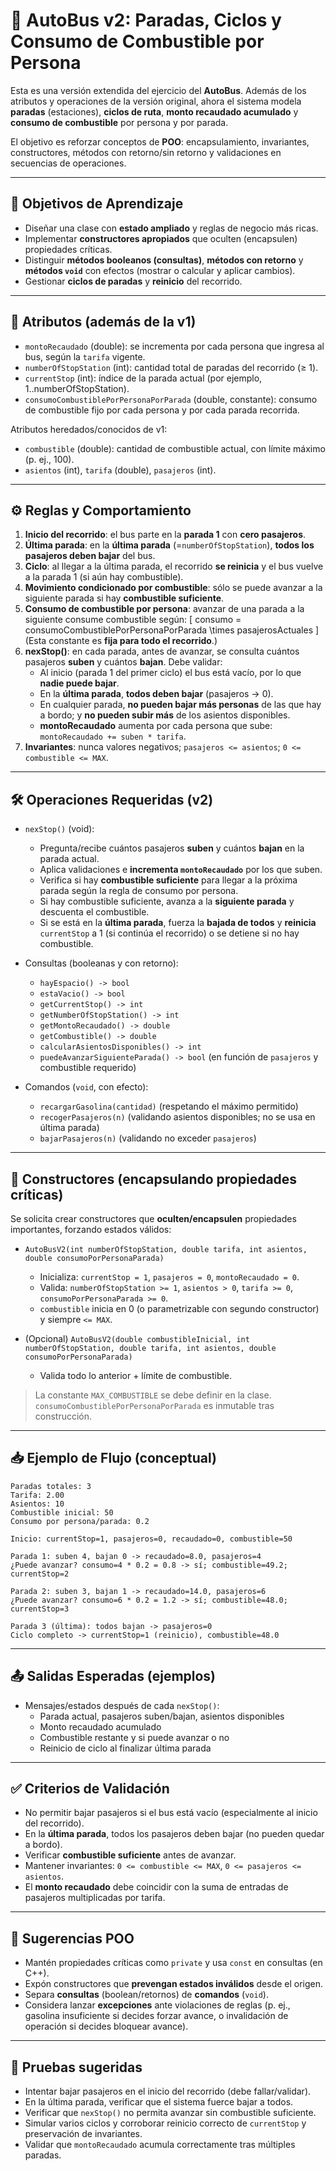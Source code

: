 # 🚌 AutoBus v2: Paradas, Ciclos y Consumo de Combustible por Persona

Esta es una versión extendida del ejercicio del **AutoBus**. Además de los atributos y operaciones de la versión original, ahora el sistema modela **paradas** (estaciones), **ciclos de ruta**, **monto recaudado acumulado** y **consumo de combustible** por persona y por parada.

El objetivo es reforzar conceptos de **POO**: encapsulamiento, invariantes, constructores, métodos con retorno/sin retorno y validaciones en secuencias de operaciones.

---

## 🎯 Objetivos de Aprendizaje
- Diseñar una clase con **estado ampliado** y reglas de negocio más ricas.
- Implementar **constructores apropiados** que oculten (encapsulen) propiedades críticas.
- Distinguir **métodos booleanos (consultas)**, **métodos con retorno** y **métodos `void`** con efectos (mostrar o calcular y aplicar cambios).
- Gestionar **ciclos de paradas** y **reinicio** del recorrido.

---

## 🧩 Atributos (además de la v1)
- `montoRecaudado` (double): se incrementa por cada persona que ingresa al bus, según la `tarifa` vigente.
- `numberOfStopStation` (int): cantidad total de paradas del recorrido (≥ 1).
- `currentStop` (int): índice de la parada actual (por ejemplo, 1..numberOfStopStation).
- `consumoCombustiblePorPersonaPorParada` (double, constante): consumo de combustible fijo por cada persona y por cada parada recorrida.

Atributos heredados/conocidos de v1:
- `combustible` (double): cantidad de combustible actual, con límite máximo (p. ej., 100).
- `asientos` (int), `tarifa` (double), `pasajeros` (int).

---

## ⚙️ Reglas y Comportamiento
1. **Inicio del recorrido**: el bus parte en la **parada 1** con **cero pasajeros**.
2. **Última parada**: en la **última parada** (=`numberOfStopStation`), **todos los pasajeros deben bajar** del bus.
3. **Ciclo**: al llegar a la última parada, el recorrido **se reinicia** y el bus vuelve a la parada 1 (si aún hay combustible).
4. **Movimiento condicionado por combustible**: sólo se puede avanzar a la siguiente parada si hay **combustible suficiente**.
5. **Consumo de combustible por persona**: avanzar de una parada a la siguiente consume combustible según:
   \[ consumo = consumoCombustiblePorPersonaPorParada \times pasajerosActuales \]
   (Esta constante es **fija para todo el recorrido**.)
6. **nexStop()**: en cada parada, antes de avanzar, se consulta cuántos pasajeros **suben** y cuántos **bajan**. Debe validar:
   - Al inicio (parada 1 del primer ciclo) el bus está vacío, por lo que **nadie puede bajar**.
   - En la **última parada**, **todos deben bajar** (pasajeros → 0).
   - En cualquier parada, **no pueden bajar más personas** de las que hay a bordo;
     y **no pueden subir más** de los asientos disponibles.
   - **montoRecaudado** aumenta por cada persona que sube: `montoRecaudado += suben * tarifa`.
7. **Invariantes**: nunca valores negativos; `pasajeros <= asientos`; `0 <= combustible <= MAX`.

---

## 🛠️ Operaciones Requeridas (v2)

- `nexStop()` (void):
  - Pregunta/recibe cuántos pasajeros **suben** y cuántos **bajan** en la parada actual.
  - Aplica validaciones e **incrementa `montoRecaudado`** por los que suben.
  - Verifica si hay **combustible suficiente** para llegar a la próxima parada según la regla de consumo por persona.
  - Si hay combustible suficiente, avanza a la **siguiente parada** y descuenta el combustible.
  - Si se está en la **última parada**, fuerza la **bajada de todos** y **reinicia** `currentStop` a 1 (si continúa el recorrido) o se detiene si no hay combustible.

- Consultas (booleanas y con retorno):
  - `hayEspacio() -> bool`
  - `estaVacio() -> bool`
  - `getCurrentStop() -> int`
  - `getNumberOfStopStation() -> int`
  - `getMontoRecaudado() -> double`
  - `getCombustible() -> double`
  - `calcularAsientosDisponibles() -> int`
  - `puedeAvanzarSiguienteParada() -> bool` (en función de `pasajeros` y combustible requerido)

- Comandos (`void`, con efecto):
  - `recargarGasolina(cantidad)` (respetando el máximo permitido)
  - `recogerPasajeros(n)` (validando asientos disponibles; no se usa en última parada)
  - `bajarPasajeros(n)` (validando no exceder `pasajeros`)

---

## 🧱 Constructores (encapsulando propiedades críticas)
Se solicita crear constructores que **oculten/encapsulen** propiedades importantes, forzando estados válidos:

- `AutoBusV2(int numberOfStopStation, double tarifa, int asientos, double consumoPorPersonaParada)`
  - Inicializa: `currentStop = 1`, `pasajeros = 0`, `montoRecaudado = 0`.
  - Valida: `numberOfStopStation >= 1`, `asientos > 0`, `tarifa >= 0`, `consumoPorPersonaParada >= 0`.
  - `combustible` inicia en 0 (o parametrizable con segundo constructor) y siempre `<= MAX`.

- (Opcional) `AutoBusV2(double combustibleInicial, int numberOfStopStation, double tarifa, int asientos, double consumoPorPersonaParada)`
  - Valida todo lo anterior + límite de combustible.

> La constante `MAX_COMBUSTIBLE` se debe definir en la clase. `consumoCombustiblePorPersonaPorParada` es inmutable tras construcción.

---

## 📥 Ejemplo de Flujo (conceptual)
```text
Paradas totales: 3
Tarifa: 2.00
Asientos: 10
Combustible inicial: 50
Consumo por persona/parada: 0.2

Inicio: currentStop=1, pasajeros=0, recaudado=0, combustible=50

Parada 1: suben 4, bajan 0 -> recaudado=8.0, pasajeros=4
¿Puede avanzar? consumo=4 * 0.2 = 0.8 -> sí; combustible=49.2; currentStop=2

Parada 2: suben 3, bajan 1 -> recaudado=14.0, pasajeros=6
¿Puede avanzar? consumo=6 * 0.2 = 1.2 -> sí; combustible=48.0; currentStop=3

Parada 3 (última): todos bajan -> pasajeros=0
Ciclo completo -> currentStop=1 (reinicio), combustible=48.0
```

---

## 📤 Salidas Esperadas (ejemplos)
- Mensajes/estados después de cada `nexStop()`:
  - Parada actual, pasajeros suben/bajan, asientos disponibles
  - Monto recaudado acumulado
  - Combustible restante y si puede avanzar o no
  - Reinicio de ciclo al finalizar última parada

---

## ✅ Criterios de Validación
- No permitir bajar pasajeros si el bus está vacío (especialmente al inicio del recorrido).
- En la **última parada**, todos los pasajeros deben bajar (no pueden quedar a bordo).
- Verificar **combustible suficiente** antes de avanzar.
- Mantener invariantes: `0 <= combustible <= MAX`, `0 <= pasajeros <= asientos`.
- El **monto recaudado** debe coincidir con la suma de entradas de pasajeros multiplicadas por tarifa.

---

## 🧠 Sugerencias POO
- Mantén propiedades críticas como `private` y usa `const` en consultas (en C++).
- Expón constructores que **prevengan estados inválidos** desde el origen.
- Separa **consultas** (boolean/retornos) de **comandos** (`void`).
- Considera lanzar **excepciones** ante violaciones de reglas (p. ej., gasolina insuficiente si decides forzar avance, o invalidación de operación si decides bloquear avance).

---

## 🧪 Pruebas sugeridas
- Intentar bajar pasajeros en el inicio del recorrido (debe fallar/validar).
- En la última parada, verificar que el sistema fuerce bajar a todos.
- Verificar que `nexStop()` no permita avanzar sin combustible suficiente.
- Simular varios ciclos y corroborar reinicio correcto de `currentStop` y preservación de invariantes.
- Validar que `montoRecaudado` acumula correctamente tras múltiples paradas.


